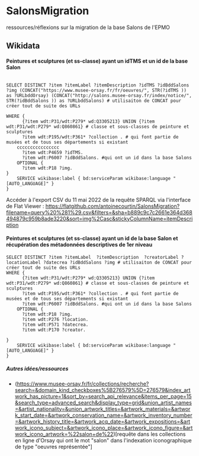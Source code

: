# SalonsMigration
ressources/réflexions sur la migration de la base Salons de l'EPMO


## Wikidata

#### Peintures et sculptures (et ss-classe) ayant un idTMS et un id de la base Salon
```sparql

SELECT DISTINCT ?item ?itemLabel ?itemDescription ?idTMS ?idBddSalons ?img (CONCAT("https://www.musee-orsay.fr/fr/oeuvres/", STR(?idTMS )) as ?URLbddOrsay) (CONCAT("http://salons.musee-orsay.fr/index/notice/", STR(?idBddSalons )) as ?URLbddSalons) # utilisaiton de CONCAT pour créer tout de suite des URLs

WHERE {
      {?item wdt:P31/wdt:P279* wd:Q3305213} UNION {?item wdt:P31/wdt:P279* wd:Q860861} # classe et sous-classes de peinture et sculptures
      ?item wdt:P195/wdt:P361* ?collection . # qui font partie de musées et de tous ses départements si existant
    cccccccccccccccc
      ?item wdt:P4659 ?idTMS.
      ?item wdt:P6007 ?idBddSalons. #qui ont un id dans la base Salons
    OPTIONAL {
      ?item wdt:P18 ?img.     
}
    SERVICE wikibase:label { bd:serviceParam wikibase:language "[AUTO_LANGUAGE]" }
}
```
Accéder à l'export CSV du 11 mai 2022 de la requête SPARQL via l'interface de Flat Viewer : https://flatgithub.com/antoinecourtin/SalonsMigration?filename=query%20%281%29.csv&filters=&sha=b889c9c7c2661e364d368494879c959b8ade3220&sort=img%2Casc&stickyColumnName=itemDescription

#### Peintures et sculptures (et ss-classe) ayant un id de la base Salon  et récupération des métadonnées descriptives de 1er niveau
```sparql
SELECT DISTINCT ?item ?itemLabel  ?itemDescription  ?creatorLabel ?locationLabel ?datecrea ?idBddSalons ?img # utilisaiton de CONCAT pour créer tout de suite des URLs
WHERE {
      {?item wdt:P31/wdt:P279* wd:Q3305213} UNION {?item wdt:P31/wdt:P279* wd:Q860861} # classe et sous-classes de peinture et sculptures
      ?item wdt:P195/wdt:P361* ?collection . # qui font partie de musées et de tous ses départements si existant
      ?item wdt:P6007 ?idBddSalons. #qui ont un id dans la base Salons
    OPTIONAL {
      ?item wdt:P18 ?img.     
      ?item wdt:P276 ?location.
      ?item wdt:P571 ?datecrea.
      ?item wdt:P170 ?creator.
   
}
    SERVICE wikibase:label { bd:serviceParam wikibase:language "[AUTO_LANGUAGE]" }
}
```

##### Autres idées/ressources

* (https://www.musee-orsay.fr/fr/collections/recherche?search=&domain_kind_checkboxes%5B276579%5D=276579&index_artwork_has_picture=1&sort_by=search_api_relevance&items_per_page=15&search_type=advanced_search&display_type=grid&union_artist_names=&artist_nationality=&union_artwork_titles=&artwork_materials=&artwork_start_date=&artwork_conservation_name=&artwork_inventory_number=&artwork_history_title=&artwork_acq_date=&artwork_expositions=&artwork_icono_subject=&artwork_icono_place=&artwork_icono_figure=&artwork_icono_artwork=%22salon+de%22)[requête dans les collections en ligne d'Orsay qui ont le mot "salon" dans l'indexation iconographique de type "oeuvres représentée"]
